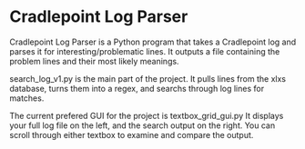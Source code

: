 # Cradlepoint Log Parser

Cradlepoint Log Parser is a Python program that takes a Cradlepoint log and parses it for interesting/problematic lines.  It outputs a file containing the problem lines and their most likely meanings. 

search_log_v1.py is the main part of the project.  It pulls lines from the xlxs database, turns them into a regex, and searchs through log lines for matches. 

The current prefered GUI for the project is textbox_grid_gui.py It displays your full log file on the left, and the search output on the right.
You can scroll through either textbox to examine and compare the output.
